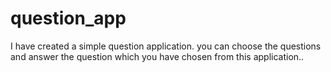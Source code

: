 # question_app
 I have created a simple question application. you can choose the questions and answer the question which you have chosen from this application..

